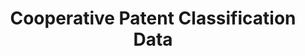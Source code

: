 ---
layout: default
bigquery: https://console.cloud.google.com/bigquery?p=patents-public-data&d=cpc&page=dataset
citation: '“Cooperative Patent Classification” by the EPO and USPTO, for public use. '
contributors: EPO, USPTO
cost: None
description: Cooperative Patent Classification Data contains the scheme and definitions
  of the Cooperative Patent Classification system for classifying patent documents.
  The CPC is the result of a partnership between the EPO and the USPTO in their joint
  effort to develop a common, internationally compatible classification system for
  technical documents, in particular patent publications, which will be used by both
  offices in the patent granting process
documentation: https://www.cooperativepatentclassification.org/cpcSchemeAndDefinitions
last_edit: Mon, 04 Apr 2022 19:07:06 GMT
location: https://www.cooperativepatentclassification.org/index
maintained_by: USPTO, EPO
schema_fields: '[''parents'', ''glossary'', ''limitingReferences'', ''additional_only'',
  ''ipc_concordant'', ''breakdownCode'', ''ipcConcordant'', ''applicationReferences'',
  ''informativeReferences'', ''not_allocatable'', ''dateRevised'', ''symbol'', ''breakdown_code'',
  ''application_references'', ''level'', ''residualReferences'', ''residual_references'',
  ''title_part'', ''titleFull'', ''child_groups'', ''sizeCache'', ''status'', ''informative_references'',
  ''children'', ''titlePart'', ''date_revised'', ''definition'', ''synonyms'', ''title_full'',
  ''notAllocatable'', ''limiting_references'', ''childGroups'']'
shortname: cooperative_patent_classification
tags:
- patents
- science
title: Cooperative Patent Classification Data
uuid: 984374a7-16e9-4b35-9445-458daceb01bf
---